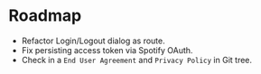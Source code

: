 # Roadmap

- Refactor Login/Logout dialog as route.
- Fix persisting access token via Spotify OAuth.
- Check in a `End User Agreement` and `Privacy Policy` in Git tree.
